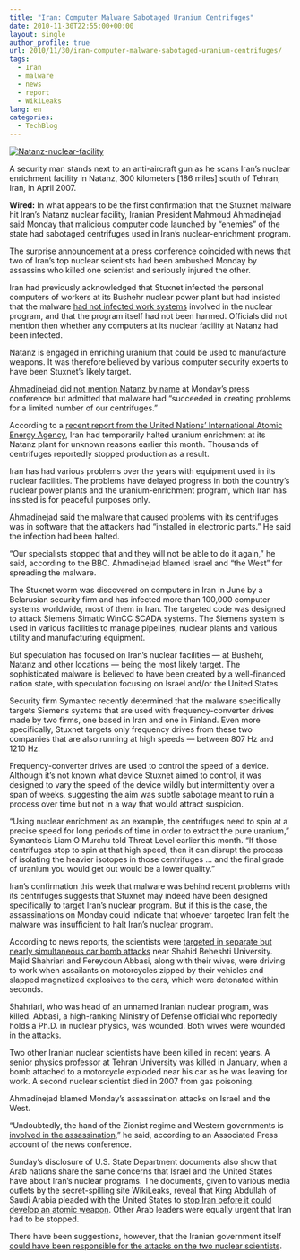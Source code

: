 ```yaml
---
title: "Iran: Computer Malware Sabotaged Uranium Centrifuges"
date: 2010-11-30T22:55:00+00:00
layout: single
author_profile: true
url: 2010/11/30/iran-computer-malware-sabotaged-uranium-centrifuges/
tags:
  - Iran
  - malware
  - news
  - report
  - WikiLeaks
lang: en
categories: 
  - TechBlog
---
```

[![Natanz-nuclear-facility](http://lh6.ggpht.com/_vaUVXcmC3OI/TPV5wJuIuoI/AAAAAAAADTQ/zqYxntRWWpA/Natanz-nuclear-facility_thumb.jpg?imgmax=800 "Natanz-nuclear-facility")](http://lh4.ggpht.com/_vaUVXcmC3OI/TPV5dolswqI/AAAAAAAADTM/kJf3tn1Xm3M/s1600-h/Natanz-nuclear-facility%5B3%5D.jpg)

A security man stands next to an anti-aircraft gun as he scans Iran’s nuclear enrichment facility in Natanz, 300 kilometers [186 miles] south of Tehran, Iran, in April 2007.

**Wired:** In what appears to be the first confirmation that the Stuxnet malware hit Iran’s Natanz nuclear facility, Iranian President Mahmoud Ahmadinejad said Monday that malicious computer code launched by “enemies” of the state had sabotaged centrifuges used in Iran’s nuclear-enrichment program.

The surprise announcement at a press conference coincided with news that two of Iran’s top nuclear scientists had been ambushed Monday by assassins who killed one scientist and seriously injured the other.

Iran had previously acknowledged that Stuxnet infected the personal computers of workers at its Bushehr nuclear power plant but had insisted that the malware [had not infected work systems](http://www.bbc.co.uk/news/world-middle-east-11414483) involved in the nuclear program, and that the program itself had not been harmed. Officials did not mention then whether any computers at its nuclear facility at Natanz had been infected.

Natanz is engaged in enriching uranium that could be used to manufacture weapons. It was therefore believed by various computer security experts to have been Stuxnet’s likely target.

[Ahmadinejad did not mention Natanz by name](http://www.bbc.co.uk/news/world-middle-east-11868596) at Monday’s press conference but admitted that malware had “succeeded in creating problems for a limited number of our centrifuges.”

According to a [recent report from the United Nations’ International Atomic Energy Agency](http://www.google.com/hostednews/ap/article/ALeqM5gOlxz0LB6nZqKszhjwHXdT6Sw9sw?docId=55db743644d74c71bb94459b5fd4a8e3), Iran had temporarily halted uranium enrichment at its Natanz plant for unknown reasons earlier this month. Thousands of centrifuges reportedly stopped production as a result.

Iran has had various problems over the years with equipment used in its nuclear facilities. The problems have delayed progress in both the country’s nuclear power plants and the uranium-enrichment program, which Iran has insisted is for peaceful purposes only.

Ahmadinejad said the malware that caused problems with its centrifuges was in software that the attackers had “installed in electronic parts.” He said the infection had been halted.

“Our specialists stopped that and they will not be able to do it again,” he said, according to the BBC. Ahmadinejad blamed Israel and “the West” for spreading the malware.

The Stuxnet worm was discovered on computers in Iran in June by a Belarusian security firm and has infected more than 100,000 computer systems worldwide, most of them in Iran. The targeted code was designed to attack Siemens Simatic WinCC SCADA systems. The Siemens system is used in various facilities to manage pipelines, nuclear plants and various utility and manufacturing equipment.

But speculation has focused on Iran’s nuclear facilities — at Bushehr, Natanz and other locations — being the most likely target. The sophisticated malware is believed to have been created by a well-financed nation state, with speculation focusing on Israel and/or the United States.

Security firm Symantec recently determined that the malware specifically targets Siemens systems that are used with frequency-converter drives made by two firms, one based in Iran and one in Finland. Even more specifically, Stuxnet targets only frequency drives from these two companies that are also running at high speeds — between 807 Hz and 1210 Hz.

Frequency-converter drives are used to control the speed of a device. Although it’s not known what device Stuxnet aimed to control, it was designed to vary the speed of the device wildly but intermittently over a span of weeks, suggesting the aim was subtle sabotage meant to ruin a process over time but not in a way that would attract suspicion.

“Using nuclear enrichment as an example, the centrifuges need to spin at a precise speed for long periods of time in order to extract the pure uranium,” Symantec’s Liam O Murchu told Threat Level earlier this month. “If those centrifuges stop to spin at that high speed, then it can disrupt the process of isolating the heavier isotopes in those centrifuges … and the final grade of uranium you would get out would be a lower quality.”

Iran’s confirmation this week that malware was behind recent problems with its centrifuges suggests that Stuxnet may indeed have been designed specifically to target Iran’s nuclear program. But if this is the case, the assassinations on Monday could indicate that whoever targeted Iran felt the malware was insufficient to halt Iran’s nuclear program.

According to news reports, the scientists were [targeted in separate but nearly simultaneous car bomb attacks](http://www.washingtonpost.com/wp-dyn/content/article/2010/11/29/AR2010112901560.html) near Shahid Beheshti University. Majid Shahriari and Fereydoun Abbasi, along with their wives, were driving to work when assailants on motorcycles zipped by their vehicles and slapped magnetized explosives to the cars, which were detonated within seconds.

Shahriari, who was head of an unnamed Iranian nuclear program, was killed. Abbasi, a high-ranking Ministry of Defense official who reportedly holds a Ph.D. in nuclear physics, was wounded. Both wives were wounded in the attacks.

Two other Iranian nuclear scientists have been killed in recent years. A senior physics professor at Tehran University was killed in January, when a bomb attached to a motorcycle exploded near his car as he was leaving for work. A second nuclear scientist died in 2007 from gas poisoning.

Ahmadinejad blamed Monday’s assassination attacks on Israel and the West.

“Undoubtedly, the hand of the Zionist regime and Western governments is [involved in the assassination](http://www.kansascity.com/2010/11/29/2478773/state-tv-bomb-kills-iranian-nuclear.html),” he said, according to an Associated Press account of the news conference.

Sunday’s disclosure of U.S. State Department documents also show that Arab nations share the same concerns that Israel and the United States have about Iran’s nuclear programs. The documents, given to various media outlets by the secret-spilling site WikiLeaks, reveal that King Abdullah of Saudi Arabia pleaded with the United States to [stop Iran before it could develop an atomic weapon](http://www.csmonitor.com/Commentary/the-monitors-view/2010/1129/WikiLeaks-helps-Obama-Arabs-jointly-confront-Iran-nuclear-program). Other Arab leaders were equally urgent that Iran had to be stopped.

There have been suggestions, however, that the Iranian government itself [could have been responsible for the attacks on the two nuclear scientists](http://voices.washingtonpost.com/postpartisan/2010/11/_the_story_of_the.html).